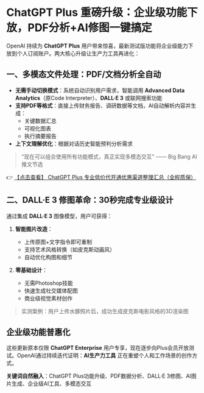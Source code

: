 # ChatGPT Plus 重磅升级：企业级功能下放，PDF分析+AI修图一键搞定

OpenAI 持续为 **ChatGPT Plus** 用户带来惊喜，最新测试版功能将企业级能力下放到个人订阅账户。两大核心升级让生产力工具再进化：

## 一、多模态文件处理：PDF/文档分析全自动

- **无需手动切换模式**：系统自动识别用户需求，智能调用 **Advanced Data Analytics**（原Code Interpreter）、**DALL·E 3** 或联网搜索功能
- **支持PDF等格式**：直接上传财务报告、调研数据等文档，AI自动解析内容并生成：
  - 关键数据汇总
  - 可视化图表
  - 执行摘要报告
- **上下文理解优化**：根据对话历史智能预判分析需求

> "现在可以组合使用所有功能模式，真正实现多模态交互" —— Big Bang AI 推文节选

👉 [【点击查看】 ChatGPT Plus 专业低价代开通优惠渠道整理汇总（全程质保）](https://bit.ly/DaiKai)

## 二、DALL·E 3 修图革命：30秒完成专业级设计

通过集成 **DALL·E 3** 图像模型，用户可获得：

1. **智能图片改造**：
   - 上传原图+文字指令即可重制
   - 支持艺术风格转换（如皮克斯动画风）
   - 自动优化构图和细节

2. **零基础设计**：
   - 无需Photoshop技能
   - 快速生成社交媒体配图
   - 商业级视觉素材创作

> 实测案例：用户上传水豚照片后，成功生成皮克斯电影风格的3D渲染图

## 企业级功能普惠化

这些更新原本仅限 **ChatGPT Enterprise** 用户专享，现在逐步向Plus会员开放测试。OpenAI通过持续迭代证明：**AI生产力工具** 正在重塑个人和工作场景的创作方式。

**关键词自然融入**：ChatGPT Plus功能升级、PDF数据分析、DALL·E 3修图、AI图片生成、企业级AI工具、多模态交互